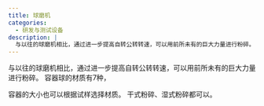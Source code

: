 ```yaml
---
title: 球磨机
categories:
  - 研发与测试设备
description: |
  与以往的球磨机相比，通过进一步提高自转公转转速，可以用前所未有的巨大力量进行粉碎。 容器球的材质有7种，
---
```

与以往的球磨机相比，通过进一步提高自转公转转速，可以用前所未有的巨大力量进行粉碎。 容器球的材质有7种，

容器的大小也可以根据试样选择材质。 干式粉碎、湿式粉碎都可以。